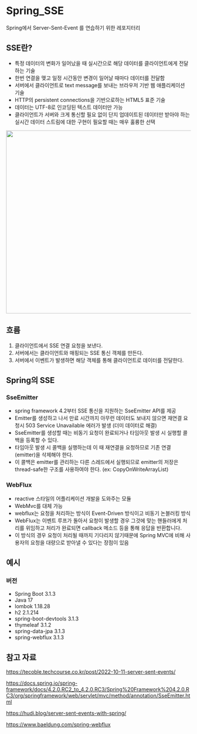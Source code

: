 # Spring_SSE
Spring에서 Server-Sent-Event 를 연습하기 위한 레포지터리

## SSE란?
- 특정 데이터의 변화가 일어났을 때 실시간으로 해당 데이터를 클라이언트에게 전달하는 기술
- 한번 연결을 맺고 일정 시간동안 변경이 일어날 때마다 데이터를 전달함
- 서버에서 클라이언트로 text message를 보내는 브라우저 기반 웹 애플리케이션 기술
- HTTP의 persistent connections을 기반으로하는 HTML5 표준 기술
- 데이터는 UTF-8로 인코딩된 텍스트 데이터만 가능
- 클라이언트가 서버와 크게 통신할 필요 없이 단지 업데이트된 데이터만 받아야 하는 실시간 데이터 스트림에 대한 구현이 필요할 때는 매우 훌륭한 선택

<img src="https://github.com/JSY8869/Spring_SSE/assets/65009713/c5025a61-f800-43aa-9290-3119059cf7d2" width="700" height="500"/>

## 흐름
1. 클라이언트에서 SSE 연결 요청을 보낸다.
2. 서버에서는 클라이언트와 매핑되는 SSE 통신 객체를 만든다.
3. 서버에서 이벤트가 발생하면 해당 객체를 통해 클라이언트로 데이터를 전달한다.

## Spring의 SSE
### SseEmitter
- spring framework 4.2부터 SSE 통신을 지원하는 SseEmitter API를 제공
- Emitter를 생성하고 나서 만료 시간까지 아무런 데이터도 보내지 않으면 재연결 요청시 503 Service Unavailable 에러가 발생 (더미 데이터로 해결)
- SseEmitter를 생성할 때는 비동기 요청이 완료되거나 타임아웃 발생 시 실행할 콜백을 등록할 수 있다.
- 타임아웃 발생 시 콜백을 실행하는데 이 때 재연결을 요청하므로 기존 연결(emitter)을 삭제해야 한다.
- 이 콜백은 emitter를 관리하는 다른 스레드에서 실행되므로 emitter의 저장은 thread-safe한 구조를 사용하여야 한다. (ex: CopyOnWriteArrayList)
### WebFlux
- reactive 스타일의 어플리케이션 개발을 도와주는 모듈
- WebMvc를 대체 가능
- webflux는 요청을 처리하는 방식이 Event-Driven 방식이고 비동기 논블러킹 방식
- WebFlux는 이벤트 루프가 돌아서 요청이 발생할 경우 그것에 맞는 핸들러에게 처리를 위임하고 처리가 완료되면 callback 메소드 등을 통해 응답을 반환합니다.
- 이 방식의 경우 요청이 처리될 때까지 기다리지 않기때문에 Spring MVC에 비해 사용자의 요청을 대량으로 받아낼 수 있다는 장점이 있음

## 예시
### 버전
- Spring Boot 3.1.3
- Java 17
- lombok 1.18.28
- h2 2.1.214
- spring-boot-devtools 3.1.3
- thymeleaf 3.1.2
- spring-data-jpa 3.1.3
- spring-webflux 3.1.3

## 참고 자료
https://tecoble.techcourse.co.kr/post/2022-10-11-server-sent-events/

https://docs.spring.io/spring-framework/docs/4.2.0.RC2_to_4.2.0.RC3/Spring%20Framework%204.2.0.RC3/org/springframework/web/servlet/mvc/method/annotation/SseEmitter.html

https://hudi.blog/server-sent-events-with-spring/

https://www.baeldung.com/spring-webflux
